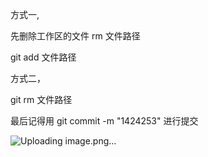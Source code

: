 方式一,

先删除工作区的文件 rm 文件路径

git add 文件路径

方式二，

git rm 文件路径

最后记得用 git commit -m "1424253" 进行提交

![Uploading image.png…]()


